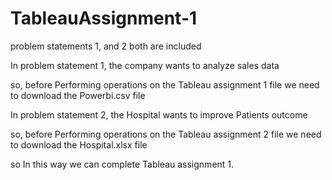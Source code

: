 # TableauAssignment-1
problem statements 1, and 2 both are included

In problem statement 1, the company wants to analyze sales data

so, before Performing operations on the Tableau assignment 1 file we need to download the Powerbi.csv file

In problem statement 2, the Hospital wants to improve Patients outcome

so, before Performing operations on the Tableau assignment 2 file we need to download the Hospital.xlsx file

so In this way we can complete Tableau assignment 1.
